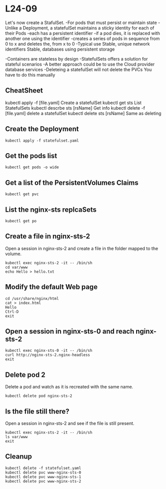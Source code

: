 # L24-09

Let's now create a StafulSet.
-For pods that must persist or maintain state
-Unlike a Deployment, a statefulSet maintains a sticky identity for each of their Pods
-each has a persistent identifier
-if a pod dies, it is replaced with another one using the identifier
-creates a series of pods in sequence from 0 to x and deletes the, from x to 0
-Typical use
  Stable, unique network identifiers
  Stable, databases using persistent storage

-Containers are stateless by design
-StatefulSets offers a solution for stateful scenarios
-A better approach could be to use the Cloud provider database services
-Deleteing a statefulSet will not delete the PVCs
  You have to do this manually

## CheatSheet
kubectl apply -f [file.yaml]            Create a statefulSet
kubectl get sts                         List StatefulSets
kubectl descrbe sts [rsName]            Get info
kubectl delete -f [file.yaml]           delete a statefulSet
kubectl delete sts [rsName]             Same as deleting

## Create the Deployment

    kubectl apply -f statefulset.yaml

## Get the pods list

    kubectl get pods -o wide

## Get a list of the PersistentVolumes Claims

    kubectl get pvc

## List the nginx-sts replcaSets

    kubectl get po

## Create a file in nginx-sts-2

Open a session in nginx-sts-2 and create a file in the folder mapped to the volume.

    kubectl exec nginx-sts-2 -it -- /bin/sh
    cd var/www
    echo Hello > hello.txt

## Modify the default Web page

    cd /usr/share/nginx/html
    cat > index.html
    Hello
    Ctrl-D
    exit

## Open a session in nginx-sts-0 and reach nginx-sts-2

    kubectl exec nginx-sts-0 -it -- /bin/sh
    curl http://nginx-sts-2.nginx-headless
    exit

## Delete pod 2

Delete a pod and watch as it is recreated with the same name.

    kubectl delete pod nginx-sts-2

## Is the file still there?

Open a session in nginx-sts-2 and see if the file is still present.

    kubectl exec nginx-sts-2 -it -- /bin/sh
    ls var/www
    exit

## Cleanup

    kubectl delete -f statefulset.yaml
    kubectl delete pvc www-nginx-sts-0
    kubectl delete pvc www-nginx-sts-1
    kubectl delete pvc www-nginx-sts-2